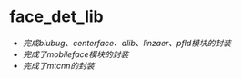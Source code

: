 # **face_det_lib**
* *完成biubug、centerface、dlib、linzaer、pfld模块的封装*
*  *完成了mobileface模块的封装*
*  *完成了mtcnn的封装*
